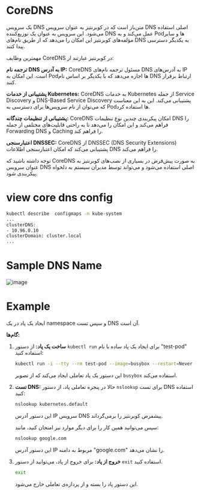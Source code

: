 # CoreDNS 
یک سرویس DNS متن‌باز است که در کوبرنتیز به عنوان سرویس DNS اصلی استفاده می‌شود. این سرویس به عنوان یک توزیع‌کننده DNS عمل می‌کند و به Podها و سایر مؤلفه‌های کوبرنتیز این امکان را می‌دهد که از طریق نام‌های DNS به یکدیگر دسترسی پیدا کنند.

مهمترین وظایف CoreDNS در کوبرنتیز عبارتند از:

**ترجمه نام DNS به آدرس IP:** CoreDNS مسئول ترجمه نام‌های DNS به آدرس‌های IP است. این امکان به Podها اجازه می‌دهد که با یکدیگر بر اساس نام DNS ارتباط برقرار کنند.

**پشتیبانی از خدمات Kubernetes:** CoreDNS به خدمات Kubernetes از جمله Service Discovery و DNS-Based Service Discovery پشتیبانی می‌کند. این به این معناست که می‌توان از نام سرویس‌ها برای دسترسی به Podها استفاده کرد.

**پشتیبانی از تنظیمات چندگانه:** CoreDNS امکان پیکربندی چندین نوع تنظیمات DNS را فراهم می‌کند و این امکان را می‌دهد تا به راحتی قابلیت‌های مختلفی از جمله Forwarding DNS و Caching را فراهم کند.

**اعتبارسنجی DNSSEC:** CoreDNS از DNSSEC (DNS Security Extensions) پشتیبانی می‌کند که امکان اعتبارسنجی اطلاعات DNS را فراهم می‌کند.

توجه داشته باشید که CoreDNS به صورت پیش‌فرض در بسیاری از نصب‌های کوبرنتیز به عنوان سرویس DNS اصلی استفاده می‌شود و می‌تواند توسط مدیران سیستم به دلخواه پیکربندی شود.

# view core dns config
```bash
kubectl describe  configmaps -n kube-system 
...
clusterDNS:
- 10.96.0.10
clusterDomain: cluster.local
...
```
# Sample DNS Name
![image](https://github.com/milad6745/CSS/assets/113288076/ab3b90ec-a044-4b98-8d00-de71359a23c1)


# Example

 ایجاد یک پاد در یک namespace و سپس تست DNS آن است.

**گام‌ها:**

1. **ساخت یک پاد:**
   از دستور `kubectl run` برای ایجاد یک پاد ساده با نام "test-pod" استفاده کنید:

   ```bash
   kubectl run -i --tty --rm test-pod --image=busybox --restart=Never --namespace=my-namespace
   ```

   این دستور یک پاد تعاملی ایجاد می‌کند که از تصویر `busybox` استفاده می‌کند.

2. **تست DNS:**
   حالا در پنجره تعاملی پاد، از دستور `nslookup` برای تست DNS استفاده کنید:

   ```bash
   nslookup kubernetes.default
   ```

   این دستور آدرس IP سرویس DNS پیشفرض کوبرنتیز را برمی‌گرداند.

   سپس می‌توانید همین کار را برای دیگر موارد نیز امتحان کنید، مانند:

   ```bash
   nslookup google.com
   ```

   این دستور آدرس IP مربوط به دامنه "google.com" را نشان می‌دهد.

3. **خروج از پاد:**
   برای خروج از پاد، می‌توانید از دستور `exit` استفاده کنید.

   ```bash
   exit
   ```

   این دستور پاد را بسته و از پردازه‌ی تعاملی خارج می‌شود.
